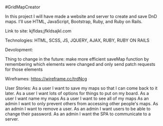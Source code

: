 #GridMapCreator

In this project I will have made a website and server to create and save DnD
maps. I'll use HTML, JavaScript, Bootstrap, Ruby, and Ruby on Rails.

Link to site: kjfldas;jfkldsajkl.com

Technologies: HTML, SCSS, JS, JQUERY, AJAX, RUBY, RUBY ON RAILS

Devolopment:

Thing to change in the future:
make more efficient saveMap function by remembering which elements were changed
and only send patch requests for those elements

Wireframes: https://wireframe.cc/trdNcg

User Stories:
  As a user I want to save my maps so that I can come back to it later.
  As a user I want lots of options for things to put on my board.
  As a user I want name my maps
  As a user I want to see all of my maps
  As an admin I want to only prevent others from accessing other people's maps.
  As an admin I want to remove a user.
  As an admin I want users to be able to change their password.
  As an admin I want the SPA to communicate to a server.
